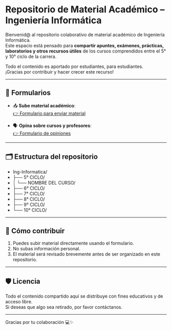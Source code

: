 # Repositorio de Material Académico – Ingeniería Informática

Bienvenid@ al repositorio colaborativo de material académico de Ingeniería Informática.  
Este espacio está pensado para **compartir apuntes, exámenes, prácticas, laboratorios y otros recursos útiles** de los cursos comprendidos entre el 5° y 10° ciclo de la carrera.

Todo el contenido es aportado por estudiantes, para estudiantes.  
¡Gracias por contribuir y hacer crecer este recurso!

---

## 🔗 Formularios

- 📤 **Sube material académico**:  
  [👉 Formulario para enviar material](https://forms.gle/wdWbTZs6XrR2zmDz6)

- 🗣️ **Opina sobre cursos y profesores**:  
  [👉 Formulario de opiniones](https://forms.gle/gaWnw48gSrTHaGGDA)

---

## 🗂️ Estructura del repositorio
- Ing-Informatica/
- ├── 5° CICLO/
- │   └── NOMBRE DEL CURSO/
- ├── 6° CICLO/
- ├── 7° CICLO/
- ├── 8° CICLO/
- ├── 9° CICLO/
- └── 10° CICLO/

---

## 🙌 Cómo contribuir

1. Puedes subir material directamente usando el formulario.
2. No subas información personal.
3. El material será revisado brevemente antes de ser organizado en este repositorio.

---

## 🛡️ Licencia

Todo el contenido compartido aquí se distribuye con fines educativos y de acceso libre.  
Si deseas que algo sea retirado, por favor contáctanos.

---

Gracias por tu colaboración 💻✨

